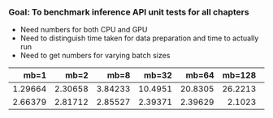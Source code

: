 ### Goal: To benchmark inference API unit tests for all chapters

- Need numbers for both CPU and GPU
- Need to distinguish time taken for data preparation and time to actually run
- Need to get numbers for varying batch sizes


|    mb=1 |    mb=2 |    mb=8 |    mb=32 |    mb=64 |   mb=128 |   mb=256 |
|--------:|--------:|--------:|---------:|---------:|---------:|---------:|
| 1.29664 | 2.30658 | 3.84233 | 10.4951  | 20.8305  |  26.2213 |  49.6337 |
| 2.66379 | 2.81712 | 2.85527 |  2.39371 |  2.39629 |   2.1023 |   2.4629 |

